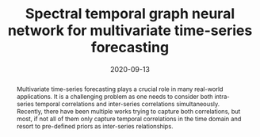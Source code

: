 ---
# Documentation: https://wowchemy.com/docs/managing-content/

title: "Spectral temporal graph neural network for multivariate time-series forecasting"
authors: [Defu Cao, Yujing Wang, Juanyong Duan, Ce Zhang, Xia Zhu, Congrui Huang, Yunhai Tong, Bixiong Xu, Jing Bai, Jie Tong, Qi Zhang]
date: 2020-09-13
doi: ""

# Schedule page publish date (NOT publication's date).
publishDate: 2020-09-13

# Publication type.
# Legend: 0 = Uncategorized; 1 = Conference paper; 2 = Journal article;
# 3 = Preprint / Working Paper; 4 = Report; 5 = Book; 6 = Book section;
# 7 = Thesis; 8 = Patent
publication_types: ["1"]

# Publication name and optional abbreviated publication name.
publication: "*Advances in neural information processing systems*"
publication_short: "*NIPS, 2020*"

abstract: "Multivariate time-series forecasting plays a crucial role in many real-world applications. It is a challenging problem as one needs to consider both intra-series temporal correlations and inter-series correlations simultaneously. Recently, there have been multiple works trying to capture both correlations, but most, if not all of them only capture temporal correlations in the time domain and resort to pre-defined priors as inter-series relationships."

# Summary. An optional shortened abstract.
summary: ""

tags: []
categories: []
featured: true

# Custom links (optional).
#   Uncomment and edit lines below to show custom links.
links:
- name: PDF
  url: https://proceedings.neurips.cc/paper_files/paper/2020/file/cdf6581cb7aca4b7e19ef136c6e601a5-Paper.pdf
  icon_pack: fas
  icon: file-pdf

url_pdf: 
url_code: 
url_dataset:
url_poster:
url_project:
url_slides:
url_source: 
url_video:

# Featured image
# To use, add an image named `featured.jpg/png` to your page's folder. 
# Focal points: Smart, Center, TopLeft, Top, TopRight, Left, Right, BottomLeft, Bottom, BottomRight.
image:
  caption: ""
  focal_point: ""
  preview_only: false

# Associated Projects (optional).
#   Associate this publication with one or more of your projects.
#   Simply enter your project's folder or file name without extension.
#   E.g. `internal-project` references `content/project/internal-project/index.md`.
#   Otherwise, set `projects: []`.
projects: []

# Slides (optional).
#   Associate this publication with Markdown slides.
#   Simply enter your slide deck's filename without extension.
#   E.g. `slides: "example"` references `content/slides/example/index.md`.
#   Otherwise, set `slides: ""`.
slides: ""
---